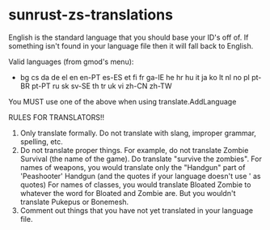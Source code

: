 # sunrust-zs-translations


English is the standard language that you should base your ID's off of.
If something isn't found in your language file then it will fall back to English.

Valid languages (from gmod's menu): 
* bg cs da de el en en-PT es-ES et fi fr ga-IE he hr hu it ja ko lt nl no pl pt-BR pt-PT ru sk sv-SE th tr uk vi zh-CN zh-TW

You MUST use one of the above when using translate.AddLanguage

RULES FOR TRANSLATORS!!
1. Only translate formally. Do not translate with slang, improper grammar, spelling, etc.
2. Do not translate proper things. For example, do not translate Zombie Survival (the name of the game). Do translate "survive the zombies".
  For names of weapons, you would translate only the "Handgun" part of 'Peashooter' Handgun (and the quotes if your language doesn't use ' as quotes)
  For names of classes, you would translate Bloated Zombie to whatever the word for Bloated and Zombie are. But you wouldn't translate Pukepus or Bonemesh.
3. Comment out things that you have not yet translated in your language file.
